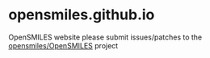 # opensmiles.github.io

OpenSMILES website please submit issues/patches to the [opensmiles/OpenSMILES](opensmiles/OpenSMILES) project
